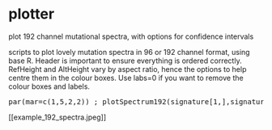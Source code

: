 # plotter
plot 192 channel mutational spectra, with options for confidence intervals

scripts to plot lovely mutation spectra in 96 or 192 channel format, using base R. Header is important to ensure everything is ordered correctly. RefHeight and AltHeight vary by aspect ratio, hence the options to help centre them in the colour boxes. Use labs=0 if you want to remove the colour boxes and labels.
<pre>
par(mar=c(1,5,2,2)) ; plotSpectrum192(signature[1,],signature_error_bars[1,],bc=baseCol,labs = 1,yUpperBound = 0.1, yLowerBound = 0,labScale = 1,ylab="mu/Mb",RefHeight=-1.1,AltHeight=-2.15)
</pre>

[[example_192_spectra.jpeg]]
